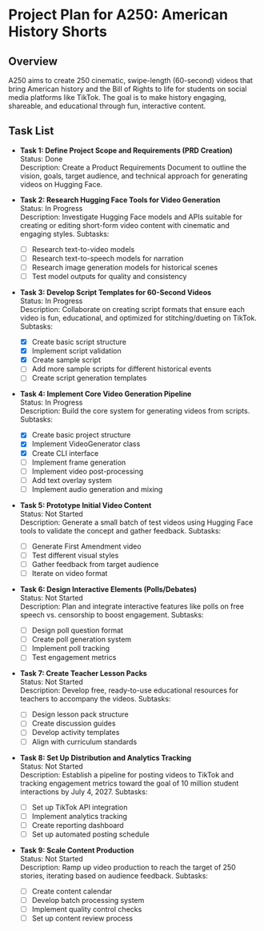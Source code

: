 # Project Plan for A250: American History Shorts

## Overview
A250 aims to create 250 cinematic, swipe-length (60-second) videos that bring American history and the Bill of Rights to life for students on social media platforms like TikTok. The goal is to make history engaging, shareable, and educational through fun, interactive content.

## Task List

- **Task 1: Define Project Scope and Requirements (PRD Creation)**  
  Status: Done  
  Description: Create a Product Requirements Document to outline the vision, goals, target audience, and technical approach for generating videos on Hugging Face.

- **Task 2: Research Hugging Face Tools for Video Generation**  
  Status: In Progress  
  Description: Investigate Hugging Face models and APIs suitable for creating or editing short-form video content with cinematic and engaging styles.
  Subtasks:
  - [ ] Research text-to-video models
  - [ ] Research text-to-speech models for narration
  - [ ] Research image generation models for historical scenes
  - [ ] Test model outputs for quality and consistency

- **Task 3: Develop Script Templates for 60-Second Videos**  
  Status: In Progress  
  Description: Collaborate on creating script formats that ensure each video is fun, educational, and optimized for stitching/dueting on TikTok.
  Subtasks:
  - [x] Create basic script structure
  - [x] Implement script validation
  - [x] Create sample script
  - [ ] Add more sample scripts for different historical events
  - [ ] Create script generation templates

- **Task 4: Implement Core Video Generation Pipeline**  
  Status: In Progress  
  Description: Build the core system for generating videos from scripts.
  Subtasks:
  - [x] Create basic project structure
  - [x] Implement VideoGenerator class
  - [x] Create CLI interface
  - [ ] Implement frame generation
  - [ ] Implement video post-processing
  - [ ] Add text overlay system
  - [ ] Implement audio generation and mixing

- **Task 5: Prototype Initial Video Content**  
  Status: Not Started  
  Description: Generate a small batch of test videos using Hugging Face tools to validate the concept and gather feedback.
  Subtasks:
  - [ ] Generate First Amendment video
  - [ ] Test different visual styles
  - [ ] Gather feedback from target audience
  - [ ] Iterate on video format

- **Task 6: Design Interactive Elements (Polls/Debates)**  
  Status: Not Started  
  Description: Plan and integrate interactive features like polls on free speech vs. censorship to boost engagement.
  Subtasks:
  - [ ] Design poll question format
  - [ ] Create poll generation system
  - [ ] Implement poll tracking
  - [ ] Test engagement metrics

- **Task 7: Create Teacher Lesson Packs**  
  Status: Not Started  
  Description: Develop free, ready-to-use educational resources for teachers to accompany the videos.
  Subtasks:
  - [ ] Design lesson pack structure
  - [ ] Create discussion guides
  - [ ] Develop activity templates
  - [ ] Align with curriculum standards

- **Task 8: Set Up Distribution and Analytics Tracking**  
  Status: Not Started  
  Description: Establish a pipeline for posting videos to TikTok and tracking engagement metrics toward the goal of 10 million student interactions by July 4, 2027.
  Subtasks:
  - [ ] Set up TikTok API integration
  - [ ] Implement analytics tracking
  - [ ] Create reporting dashboard
  - [ ] Set up automated posting schedule

- **Task 9: Scale Content Production**  
  Status: Not Started  
  Description: Ramp up video production to reach the target of 250 stories, iterating based on audience feedback.
  Subtasks:
  - [ ] Create content calendar
  - [ ] Develop batch processing system
  - [ ] Implement quality control checks
  - [ ] Set up content review process 